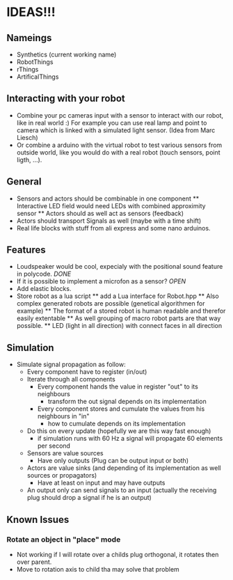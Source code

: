 # IDEAS!!!
## Nameings
* Synthetics (current working name)
* RobotThings
* rThings
* ArtificalThings

## Interacting with your robot
* Combine your pc cameras input with a sensor to interact with our robot, like in real world :) 
  For example you can use real lamp and point to camera which is linked with a simulated light sensor.
  (Idea from Marc Liesch)
* Or combine a arduino with the virtual robot to test various sensors from outside world, like you would do with a real robot (touch sensors, point ligth, ...).

## General
* Sensors and actors should be combinable in one component
** Interactive LED field would need LEDs with combined approximity sensor
** Actors should as well act as sensors (feedback)
* Actors should transport Signals as well (maybe with a time shift)
* Real life blocks with stuff from ali express and some nano arduinos.

## Features
* Loudspeaker would be cool, expecialy with the positional sound feature in polycode. *DONE*
* If it is possible to implement a microfon as a sensor? *OPEN*
* Add elastic blocks.
* Store robot as a lua script
** add a Lua interface for Robot.hpp
** Also complex generated robots are possible (genetical algorithmen for example)
** The format of a stored robot is human readable and therefor easily extentable
** As well grouping of macro robot parts are that way possible.
** LED (light in all direction) with connect faces in all direction

## Simulation
* Simulate signal propagation as follow:
  - Every component have to register (in/out)
  - Iterate through all components
    - Every component hands the value in register "out" to its neighbours
      - transform the out signal depends on its implementation
    - Every component stores and cumulate the values from his neighbours in "in"
      - how to cumulate depends on its implementation
  - Do this on every update (hopefully we are this way fast enough)
    - if simulation runs with 60 Hz a signal will propagate 60 elements per second
  - Sensors are value sources
    - Have only outputs (Plug can be output input or both)
  - Actors are value sinks (and depending of its implementation as well sources or propagators)
    - Have at least on input and may have outputs
  - An output only can send signals to an input (actually the receiving plug should drop a signal if he is an output)

## Known Issues
### Rotate an object in "place" mode
  - Not working if I will rotate over a childs plug orthogonal, it rotates then over parent.
  - Move to rotation axis to child tha may solve that problem

